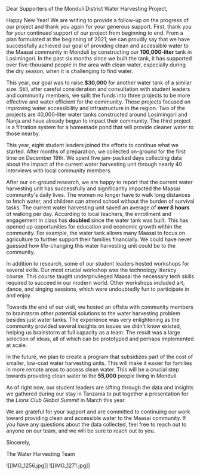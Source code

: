 Dear Supporters of the Monduli District Water Harvesting Project,

Happy New Year! We are writing to provide a follow-up on the progress of our project and thank you again for your generous support. First, thank you for your continued support of our project from beginning to end. From a plan formulated at the beginning of 2021, we can proudly say that we have successfully achieved our goal of providing clean and accessible water to the Maasai community in Monduli by constructing our **100,000-liter** tank in Losimingori. In the past six months since we built the tank, it has supported over five-thousand people in the area with clean water, especially during the dry season, when it is challenging to find water.

This year, our goal was to raise **$30,000** for another water tank of a similar size. Still, after careful consideration and consultation with student leaders and community members, we split the funds into three projects to be more effective and water efficient for the community. These projects focused on improving water accessibility and infrastructure in the region. Two of the projects are 40,000-liter water tanks constructed around Losimingori and Nanja and have already begun to impact their community. The third project is a filtration system for a homemade pond that will provide cleaner water to those nearby.

This year, eight student leaders joined the efforts to continue what we started. After months of preparation, we collected on-ground for the first time on December 19th. We spent five jam-packed days collecting data about the impact of the current water harvesting unit through nearly 40 interviews with local community members. 

After our on-ground research, we are happy to report that the current water harvesting unit has successfully and significantly impacted the Maasai community's daily lives. The women no longer have to walk long distances to fetch water, and children can attend school without the burden of survival tasks. The current water harvesting unit saved an average of **over 8 hours** of walking per day. According to local teachers, the enrollment and engagement in class has **doubled** since the water tank was built. This has opened up opportunities for education and economic growth within the community. For example, the water tank allows many Maasai to focus on agriculture to further support their families financially. We could have never guessed how life-changing this water harvesting unit could be to the community.

In addition to research, some of our student leaders hosted workshops for several skills. Our most crucial workshop was the technology literacy course. This course taught underprivileged Maasai the necessary tech skills required to succeed in our modern world. Other workshops included art, dance, and singing sessions, which were undoubtedly fun to participate in and enjoy. 

Towards the end of our visit, we hosted an offsite with community members to brainstorm other potential solutions to the water harvesting problem besides just water tanks. The experience was very enlightening as the community provided several insights on issues we didn't know existed, helping us brainstorm at full capacity as a team. The result was a large selection of ideas, all of which can be prototyped and perhaps implemented at scale.

In the future, we plan to create a program that subsidizes part of the cost of smaller, low-cost water harvesting units. This will make it easier for families in more remote areas to access clean water. This will be a crucial step towards providing clean water to the **55,000** people living in Monduli.

As of right now, our student leaders are sifting through the data and insights we gathered during our stay in Tanzania to put together a presentation for the *Lions Club Global Summit* in March this year.

We are grateful for your support and are committed to continuing our work toward providing clean and accessible water to the Maasai community. If you have any questions about the data collected, feel free to reach out to anyone on our team, and we will be sure to reach out to you.

Sincerely,

The Water Harvesting Team

![[IMG_1256.jpg]]
![[IMG_1271.jpg]]



